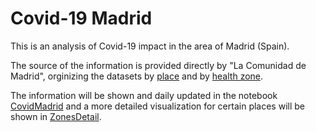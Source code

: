 # Covid-19 Madrid

This is an analysis of Covid-19 impact in the area of Madrid (Spain).

The source of the information is provided directly by "La Comunidad de Madrid", orginizing the datasets by [place](https://datos.comunidad.madrid/catalogo/dataset/covid19_tia_muni_y_distritos) and by [health zone](https://datos.comunidad.madrid/catalogo/dataset/covid19_tia_zonas_basicas_salud).

The information will be shown and daily updated in the notebook [CovidMadrid](CovidMadrid.ipynb) and a more detailed visualization for certain places will be shown in [ZonesDetail](ZonesDetail.ipynb).
